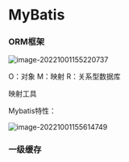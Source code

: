 # MyBatis

### ORM框架

![image-20221001155220737](https://typora-38282696.oss-cn-shanghai.aliyuncs.com/image-20221001155220737.png)

O：对象      M：映射     R：关系型数据库

映射工具

Mybatis特性：

![image-20221001155614749](https://typora-38282696.oss-cn-shanghai.aliyuncs.com/image-20221001155614749.png)



### 一级缓存











































